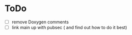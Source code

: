 # **ToDo**

- [ ] remove Doxygen comments
- [ ] link main up with pubsec ( and find out how to do it best)
